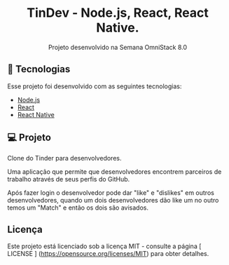 <h1 align = "center">
  TinDev - Node.js, React, React Native.
</h1>

<p align = "center"> Projeto desenvolvido na Semana OmniStack 8.0 </p>

## :rocket: Tecnologias

Esse projeto foi desenvolvido com as seguintes tecnologias:

- [Node.js](https://nodejs.org/en/)
- [React](https://reactjs.org)
- [React Native](https://facebook.github.io/react-native/)

## 💻 Projeto

Clone do Tinder para desenvolvedores.

Uma aplicação que permite que desenvolvedores encontrem parceiros de trabalho através de seus perfis do GitHub.

Após fazer login o desenvolvedor pode dar "like" e "dislikes" em outros desenvolvedores, quando um dois desenvolvedores dão like um no outro temos um "Match" e então os dois são avisados.

##  Licença

Este projeto está licenciado sob a licença MIT - consulte a página [ LICENSE ] (https://opensource.org/licenses/MIT) para obter detalhes.
